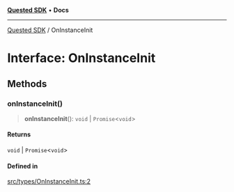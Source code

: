 [**Quested SDK**](../README.md) • **Docs**

***

[Quested SDK](../README.md) / OnInstanceInit

# Interface: OnInstanceInit

## Methods

### onInstanceInit()

> **onInstanceInit**(): `void` \| `Promise`\<`void`\>

#### Returns

`void` \| `Promise`\<`void`\>

#### Defined in

[src/types/OnInstanceInit.ts:2](https://github.com/Quested-io/QuestedSDK/blob/3ff90c0a0f9090e518d0fc8b569b6bd9c3728f32/src/types/OnInstanceInit.ts#L2)
